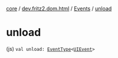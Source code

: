 [core](../../index.md) / [dev.fritz2.dom.html](../index.md) / [Events](index.md) / [unload](./unload.md)

# unload

(js) `val unload: `[`EventType`](../-event-type/index.md)`<`[`UIEvent`](https://kotlinlang.org/api/latest/jvm/stdlib/org.w3c.dom.events/-u-i-event/index.html)`>`